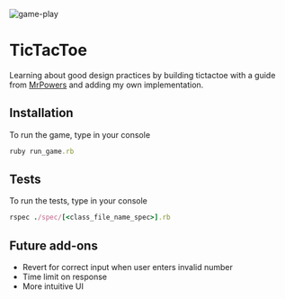 ![game-play](https://github.com/Debiday/tictactoe-rb/tree/main/example/tic-tac-toe.gif)
# TicTacToe

Learning about good design practices by building tictactoe with a guide from [MrPowers](https://github.com/MrPowers/tic_tac_toe) and adding my own implementation.

## Installation

To run the game, type in your console 

```ruby
ruby run_game.rb
```

## Tests

To run the tests, type in your console

```ruby
rspec ./spec/[<class_file_name_spec>].rb
```

## Future add-ons

* Revert for correct input when user enters invalid number
* Time limit on response
* More intuitive UI

